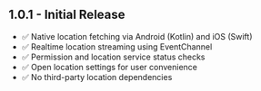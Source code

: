 
## 1.0.1 - Initial Release

- ✅ Native location fetching via Android (Kotlin) and iOS (Swift)
- ✅ Realtime location streaming using EventChannel
- ✅ Permission and location service status checks
- ✅ Open location settings for user convenience
- ✅ No third-party location dependencies
